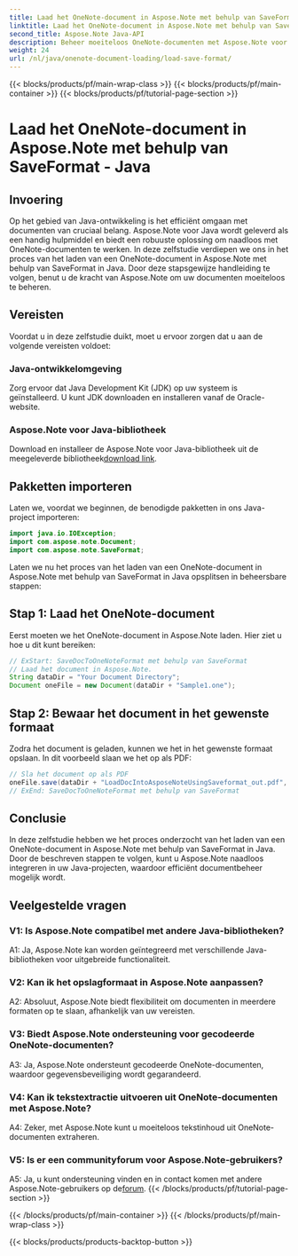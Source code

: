 ```yaml
---
title: Laad het OneNote-document in Aspose.Note met behulp van SaveFormat - Java
linktitle: Laad het OneNote-document in Aspose.Note met behulp van SaveFormat - Java
second_title: Aspose.Note Java-API
description: Beheer moeiteloos OneNote-documenten met Aspose.Note voor Java met behulp van SaveFormat. Verbeter uw Java-documentverwerkingsmogelijkheden naadloos met Aspose.Note.
weight: 24
url: /nl/java/onenote-document-loading/load-save-format/
---
```


{{< blocks/products/pf/main-wrap-class >}}
{{< blocks/products/pf/main-container >}}
{{< blocks/products/pf/tutorial-page-section >}}

# Laad het OneNote-document in Aspose.Note met behulp van SaveFormat - Java

## Invoering

Op het gebied van Java-ontwikkeling is het efficiënt omgaan met documenten van cruciaal belang. Aspose.Note voor Java wordt geleverd als een handig hulpmiddel en biedt een robuuste oplossing om naadloos met OneNote-documenten te werken. In deze zelfstudie verdiepen we ons in het proces van het laden van een OneNote-document in Aspose.Note met behulp van SaveFormat in Java. Door deze stapsgewijze handleiding te volgen, benut u de kracht van Aspose.Note om uw documenten moeiteloos te beheren.

## Vereisten

Voordat u in deze zelfstudie duikt, moet u ervoor zorgen dat u aan de volgende vereisten voldoet:

### Java-ontwikkelomgeving

Zorg ervoor dat Java Development Kit (JDK) op uw systeem is geïnstalleerd. U kunt JDK downloaden en installeren vanaf de Oracle-website.

### Aspose.Note voor Java-bibliotheek

 Download en installeer de Aspose.Note voor Java-bibliotheek uit de meegeleverde bibliotheek[download link](https://releases.aspose.com/note/java/).

## Pakketten importeren

Laten we, voordat we beginnen, de benodigde pakketten in ons Java-project importeren:

```java
import java.io.IOException;
import com.aspose.note.Document;
import com.aspose.note.SaveFormat;
```

Laten we nu het proces van het laden van een OneNote-document in Aspose.Note met behulp van SaveFormat in Java opsplitsen in beheersbare stappen:

## Stap 1: Laad het OneNote-document

Eerst moeten we het OneNote-document in Aspose.Note laden. Hier ziet u hoe u dit kunt bereiken:

```java
// ExStart: SaveDocToOneNoteFormat met behulp van SaveFormat
// Laad het document in Aspose.Note.
String dataDir = "Your Document Directory";
Document oneFile = new Document(dataDir + "Sample1.one");
```

## Stap 2: Bewaar het document in het gewenste formaat

Zodra het document is geladen, kunnen we het in het gewenste formaat opslaan. In dit voorbeeld slaan we het op als PDF:

```java
// Sla het document op als PDF
oneFile.save(dataDir + "LoadDocIntoAsposeNoteUsingSaveformat_out.pdf", SaveFormat.Pdf);
// ExEnd: SaveDocToOneNoteFormat met behulp van SaveFormat
```

## Conclusie

In deze zelfstudie hebben we het proces onderzocht van het laden van een OneNote-document in Aspose.Note met behulp van SaveFormat in Java. Door de beschreven stappen te volgen, kunt u Aspose.Note naadloos integreren in uw Java-projecten, waardoor efficiënt documentbeheer mogelijk wordt.

## Veelgestelde vragen

### V1: Is Aspose.Note compatibel met andere Java-bibliotheken?

A1: Ja, Aspose.Note kan worden geïntegreerd met verschillende Java-bibliotheken voor uitgebreide functionaliteit.

### V2: Kan ik het opslagformaat in Aspose.Note aanpassen?

A2: Absoluut, Aspose.Note biedt flexibiliteit om documenten in meerdere formaten op te slaan, afhankelijk van uw vereisten.

### V3: Biedt Aspose.Note ondersteuning voor gecodeerde OneNote-documenten?

A3: Ja, Aspose.Note ondersteunt gecodeerde OneNote-documenten, waardoor gegevensbeveiliging wordt gegarandeerd.

### V4: Kan ik tekstextractie uitvoeren uit OneNote-documenten met Aspose.Note?

A4: Zeker, met Aspose.Note kunt u moeiteloos tekstinhoud uit OneNote-documenten extraheren.

### V5: Is er een communityforum voor Aspose.Note-gebruikers?

 A5: Ja, u kunt ondersteuning vinden en in contact komen met andere Aspose.Note-gebruikers op de[forum](https://forum.aspose.com/c/note/28).
{{< /blocks/products/pf/tutorial-page-section >}}

{{< /blocks/products/pf/main-container >}}
{{< /blocks/products/pf/main-wrap-class >}}

{{< blocks/products/products-backtop-button >}}
